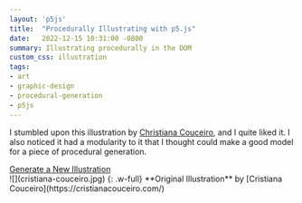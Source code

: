 ```yaml
---
layout: 'p5js'
title:  "Procedurally Illustrating with p5.js"
date:   2022-12-15 10:31:00 -0800
summary: Illustrating procedurally in the DOM
custom_css: illustration
tags:
- art
- graphic-design
- procedural-generation
- p5js
---
```

I stumbled upon this illustration by [Christiana Couceiro](https://cristianacouceiro.com/), and I quite liked it. I also noticed it had a modularity to it that I thought could make a good model for a piece of procedural generation.

<div class='my-8 flex flex-row-reverse'>
<a href='#.button' onclick="window.location.reload(true);">
  <span id='button' class='bg-white hover:bg-gray-200 transition-all rounded p-2'>
    Generate a New Illustration
  </span>
</a>
</div>

<div class='grid md:grid-cols-2 gap-4'>
  <div markdown=1>
  ![](cristiana-couceiro.jpg)
  {: .w-full}
  **Original Illustration** by [Cristiana Couceiro](https://cristianacouceiro.com/)
  </div>
  <div id="p5js" class=''></div>
</div>

<script src="illustration.js" >

